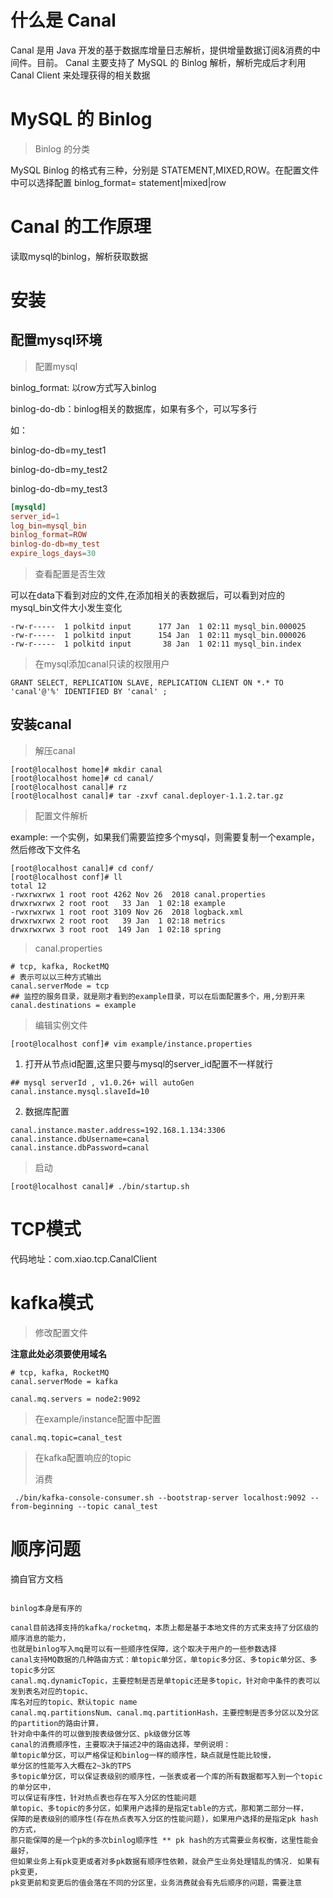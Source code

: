 # 什么是 Canal  

Canal 是用 Java 开发的基于数据库增量日志解析，提供增量数据订阅&消费的中间件。目前。 Canal 主要支持了 MySQL 的 Binlog 解析，解析完成后才利用 Canal Client 来处理获得的相关数据 

# MySQL 的 Binlog  

> Binlog 的分类  

MySQL Binlog 的格式有三种，分别是 STATEMENT,MIXED,ROW。在配置文件中可以选择配置 binlog_format= statement|mixed|row 

# Canal 的工作原理  

读取mysql的binlog，解析获取数据

# 安装

## 配置mysql环境

> 配置mysql

binlog_format: 以row方式写入binlog

binlog-do-db：binlog相关的数据库，如果有多个，可以写多行

如：

binlog-do-db=my_test1

binlog-do-db=my_test2

binlog-do-db=my_test3

```conf
[mysqld]
server_id=1
log_bin=mysql_bin
binlog_format=ROW
binlog-do-db=my_test
expire_logs_days=30
```

> 查看配置是否生效

可以在data下看到对应的文件,在添加相关的表数据后，可以看到对应的mysql_bin文件大小发生变化

```shell
-rw-r-----  1 polkitd input      177 Jan  1 02:11 mysql_bin.000025
-rw-r-----  1 polkitd input      154 Jan  1 02:11 mysql_bin.000026
-rw-r-----  1 polkitd input       38 Jan  1 02:11 mysql_bin.index
```

> 在mysql添加canal只读的权限用户

```shell
GRANT SELECT, REPLICATION SLAVE, REPLICATION CLIENT ON *.* TO 'canal'@'%' IDENTIFIED BY 'canal' ;
```

## 安装canal

> 解压canal

```shell
[root@localhost home]# mkdir canal
[root@localhost home]# cd canal/
[root@localhost canal]# rz
[root@localhost canal]# tar -zxvf canal.deployer-1.1.2.tar.gz
```

> 配置文件解析

example: 一个实例，如果我们需要监控多个mysql，则需要复制一个example，然后修改下文件名

```shell
[root@localhost canal]# cd conf/
[root@localhost conf]# ll
total 12
-rwxrwxrwx 1 root root 4262 Nov 26  2018 canal.properties
drwxrwxrwx 2 root root   33 Jan  1 02:18 example
-rwxrwxrwx 1 root root 3109 Nov 26  2018 logback.xml
drwxrwxrwx 2 root root   39 Jan  1 02:18 metrics
drwxrwxrwx 3 root root  149 Jan  1 02:18 spring
```

> canal.properties

```properties
# tcp, kafka, RocketMQ
# 表示可以以三种方式输出
canal.serverMode = tcp
## 监控的服务目录，就是刚才看到的example目录，可以在后面配置多个，用,分割开来
canal.destinations = example
```

>编辑实例文件

```shell
[root@localhost conf]# vim example/instance.properties
```

1. 打开从节点id配置,这里只要与mysql的server_id配置不一样就行

```properties
## mysql serverId , v1.0.26+ will autoGen 
canal.instance.mysql.slaveId=10
```

2. 数据库配置

```properties
canal.instance.master.address=192.168.1.134:3306
canal.instance.dbUsername=canal
canal.instance.dbPassword=canal
```

> 启动

```shell
[root@localhost canal]# ./bin/startup.sh 
```

# TCP模式

代码地址：com.xiao.tcp.CanalClient

# kafka模式

> 修改配置文件

**注意此处必须要使用域名**

```properties
# tcp, kafka, RocketMQ
canal.serverMode = kafka

canal.mq.servers = node2:9092
```

> 在example/instance配置中配置

```properties
canal.mq.topic=canal_test
```

> 在kafka配置响应的topic
>
> 消费

```shell
 ./bin/kafka-console-consumer.sh --bootstrap-server localhost:9092 --from-beginning --topic canal_test
```



# 顺序问题

摘自官方文档

```

binlog本身是有序的

canal目前选择支持的kafka/rocketmq，本质上都是基于本地文件的方式来支持了分区级的顺序消息的能力，
也就是binlog写入mq是可以有一些顺序性保障，这个取决于用户的一些参数选择
canal支持MQ数据的几种路由方式：单topic单分区，单topic多分区、多topic单分区、多topic多分区
canal.mq.dynamicTopic，主要控制是否是单topic还是多topic，针对命中条件的表可以发到表名对应的topic、
库名对应的topic、默认topic name
canal.mq.partitionsNum、canal.mq.partitionHash，主要控制是否多分区以及分区的partition的路由计算，
针对命中条件的可以做到按表级做分区、pk级做分区等
canal的消费顺序性，主要取决于描述2中的路由选择，举例说明：
单topic单分区，可以严格保证和binlog一样的顺序性，缺点就是性能比较慢，
单分区的性能写入大概在2~3k的TPS
多topic单分区，可以保证表级别的顺序性，一张表或者一个库的所有数据都写入到一个topic的单分区中，
可以保证有序性，针对热点表也存在写入分区的性能问题
单topic、多topic的多分区，如果用户选择的是指定table的方式，那和第二部分一样，
保障的是表级别的顺序性(存在热点表写入分区的性能问题)，如果用户选择的是指定pk hash的方式，
那只能保障的是一个pk的多次binlog顺序性 ** pk hash的方式需要业务权衡，这里性能会最好，
但如果业务上有pk变更或者对多pk数据有顺序性依赖，就会产生业务处理错乱的情况. 如果有pk变更，
pk变更前和变更后的值会落在不同的分区里，业务消费就会有先后顺序的问题，需要注意


```